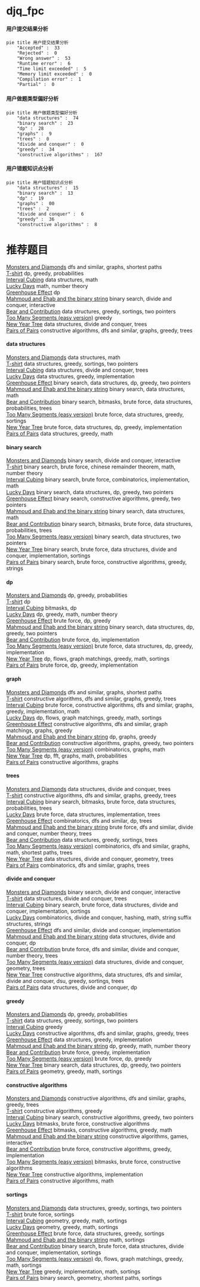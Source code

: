# djq_fpc
<!-- tabs:start -->
#### **用户提交结果分析**

```mermaid
pie title 用户提交结果分析
    "Accepted" :  33
    "Rejected" :  0
    "Wrong answer" :  53
    "Runtime error" :  6
    "Time limit exceeded" :  5
    "Memory limit exceeded" :  0
    "Compilation error" :  1
    "Partial" :  0
```
#### **用户做题类型偏好分析**

```mermaid
pie title 用户做题类型偏好分析
    "data structures" :  74
    "binary search" :  23
    "dp" :  28
    "graphs" :  9
    "trees" :  0
    "divide and conquer" :  0
    "greedy" :  34
    "constructive algorithms" :  167
```
#### **用户错题知识点分析**

```mermaid
pie title 用户错题知识点分析
    "data structures" :  15
    "binary search" :  13
    "dp" :  19
    "graphs" :  00
    "trees" :  2
    "divide and conquer" :  6
    "greedy" :  36
    "constructive algorithms" :  8
```
<!-- tabs:end -->
# 推荐题目
[Monsters and Diamonds](http://codeforces.com/problemset/problem/325/C)		dfs and similar,
                        graphs,
                        shortest paths		  
[T-shirt](http://codeforces.com/problemset/problem/183/D)		dp,
                        greedy,
                        probabilities		  
[Interval Cubing](http://codeforces.com/problemset/problem/311/D)		data structures,
                        math		  
[Lucky Days](http://codeforces.com/problemset/problem/1055/C)		math,
                        number theory		  
[Greenhouse Effect](http://codeforces.com/problemset/problem/269/B)		dp		  
[Mahmoud and Ehab and the binary string](http://codeforces.com/problemset/problem/862/D)		binary search,
                        divide and conquer,
                        interactive		  
[Bear and Contribution](http://codeforces.com/problemset/problem/639/D)		data structures,
                        greedy,
                        sortings,
                        two pointers		  
[Too Many Segments (easy version)](http://codeforces.com/problemset/problem/1249/D1)		greedy		  
[New Year Tree](http://codeforces.com/problemset/problem/379/F)		data structures,
                        divide and conquer,
                        trees		  
[Pairs of Pairs](http://codeforces.com/problemset/problem/1391/E)		constructive algorithms,
                        dfs and similar,
                        graphs,
                        greedy,
                        trees		  
<!-- tabs:start -->
#### **data structures**
[Monsters and Diamonds](http://codeforces.com/problemset/problem/311/D)		data structures,
                        math		  
[T-shirt](http://codeforces.com/problemset/problem/639/D)		data structures,
                        greedy,
                        sortings,
                        two pointers		  
[Interval Cubing](http://codeforces.com/problemset/problem/379/F)		data structures,
                        divide and conquer,
                        trees		  
[Lucky Days](http://codeforces.com/problemset/problem/1239/C)		data structures,
                        greedy,
                        implementation		  
[Greenhouse Effect](http://codeforces.com/problemset/problem/1492/C)		binary search,
                        data structures,
                        dp,
                        greedy,
                        two pointers		  
[Mahmoud and Ehab and the binary string](http://codeforces.com/problemset/problem/1490/G)		binary search,
                        data structures,
                        math		  
[Bear and Contribution](http://codeforces.com/problemset/problem/1479/D)		binary search,
                        bitmasks,
                        brute force,
                        data structures,
                        probabilities,
                        trees		  
[Too Many Segments (easy version)](http://codeforces.com/problemset/problem/1497/A)		brute force,
                        data structures,
                        greedy,
                        sortings		  
[New Year Tree](http://codeforces.com/problemset/problem/1491/C)		brute force,
                        data structures,
                        dp,
                        greedy,
                        implementation		  
[Pairs of Pairs](http://codeforces.com/problemset/problem/1492/B)		data structures,
                        greedy,
                        math		  
#### **binary search**
[Monsters and Diamonds](http://codeforces.com/problemset/problem/862/D)		binary search,
                        divide and conquer,
                        interactive		  
[T-shirt](http://codeforces.com/problemset/problem/1500/B)		binary search,
                        brute force,
                        chinese remainder theorem,
                        math,
                        number theory		  
[Interval Cubing](http://codeforces.com/problemset/problem/1328/B)		binary search,
                        brute force,
                        combinatorics,
                        implementation,
                        math		  
[Lucky Days](http://codeforces.com/problemset/problem/1492/C)		binary search,
                        data structures,
                        dp,
                        greedy,
                        two pointers		  
[Greenhouse Effect](http://codeforces.com/problemset/problem/1463/D)		binary search,
                        constructive algorithms,
                        greedy,
                        two pointers		  
[Mahmoud and Ehab and the binary string](http://codeforces.com/problemset/problem/1490/G)		binary search,
                        data structures,
                        math		  
[Bear and Contribution](http://codeforces.com/problemset/problem/1479/D)		binary search,
                        bitmasks,
                        brute force,
                        data structures,
                        probabilities,
                        trees		  
[Too Many Segments (easy version)](http://codeforces.com/problemset/problem/1436/E)		binary search,
                        data structures,
                        two pointers		  
[New Year Tree](http://codeforces.com/problemset/problem/1461/D)		binary search,
                        brute force,
                        data structures,
                        divide and conquer,
                        implementation,
                        sortings		  
[Pairs of Pairs](http://codeforces.com/problemset/problem/1493/C)		binary search,
                        brute force,
                        constructive algorithms,
                        greedy,
                        strings		  
#### **dp**
[Monsters and Diamonds](http://codeforces.com/problemset/problem/183/D)		dp,
                        greedy,
                        probabilities		  
[T-shirt](http://codeforces.com/problemset/problem/269/B)		dp		  
[Interval Cubing](https://codeforces.com/contest/544/problem/E)		bitmasks,
                        dp		  
[Lucky Days](http://codeforces.com/problemset/problem/792/C)		dp,
                        greedy,
                        math,
                        number theory		  
[Greenhouse Effect](http://codeforces.com/problemset/problem/1389/B)		brute force,
                        dp,
                        greedy		  
[Mahmoud and Ehab and the binary string](http://codeforces.com/problemset/problem/1492/C)		binary search,
                        data structures,
                        dp,
                        greedy,
                        two pointers		  
[Bear and Contribution](https://codeforces.com/contest/1457/problem/C)		brute force,
                        dp,
                        implementation		  
[Too Many Segments (easy version)](http://codeforces.com/problemset/problem/1491/C)		brute force,
                        data structures,
                        dp,
                        greedy,
                        implementation		  
[New Year Tree](http://codeforces.com/problemset/problem/1437/C)		dp,
                        flows,
                        graph matchings,
                        greedy,
                        math,
                        sortings		  
[Pairs of Pairs](http://codeforces.com/problemset/problem/1499/B)		brute force,
                        dp,
                        greedy,
                        implementation		  
#### **graph**
[Monsters and Diamonds](http://codeforces.com/problemset/problem/325/C)		dfs and similar,
                        graphs,
                        shortest paths		  
[T-shirt](http://codeforces.com/problemset/problem/1391/E)		constructive algorithms,
                        dfs and similar,
                        graphs,
                        greedy,
                        trees		  
[Interval Cubing](http://codeforces.com/problemset/problem/1487/C)		brute force,
                        constructive algorithms,
                        dfs and similar,
                        graphs,
                        greedy,
                        implementation,
                        math		  
[Lucky Days](http://codeforces.com/problemset/problem/1437/C)		dp,
                        flows,
                        graph matchings,
                        greedy,
                        math,
                        sortings		  
[Greenhouse Effect](http://codeforces.com/problemset/problem/1470/D)		constructive algorithms,
                        dfs and similar,
                        graph matchings,
                        graphs,
                        greedy		  
[Mahmoud and Ehab and the binary string](http://codeforces.com/problemset/problem/1476/C)		dp,
                        graphs,
                        greedy		  
[Bear and Contribution](http://codeforces.com/problemset/problem/1304/D)		constructive algorithms,
                        graphs,
                        greedy,
                        two pointers		  
[Too Many Segments (easy version)](http://codeforces.com/problemset/problem/1475/C)		combinatorics,
                        graphs,
                        math		  
[New Year Tree](http://codeforces.com/problemset/problem/553/E)		dp,
                        fft,
                        graphs,
                        math,
                        probabilities		  
[Pairs of Pairs](http://codeforces.com/problemset/problem/1495/C)		constructive algorithms,
                        graphs		  
#### **trees**
[Monsters and Diamonds](http://codeforces.com/problemset/problem/379/F)		data structures,
                        divide and conquer,
                        trees		  
[T-shirt](http://codeforces.com/problemset/problem/1391/E)		constructive algorithms,
                        dfs and similar,
                        graphs,
                        greedy,
                        trees		  
[Interval Cubing](http://codeforces.com/problemset/problem/1479/D)		binary search,
                        bitmasks,
                        brute force,
                        data structures,
                        probabilities,
                        trees		  
[Lucky Days](http://codeforces.com/problemset/problem/1511/C)		brute force,
                        data structures,
                        implementation,
                        trees		  
[Greenhouse Effect](http://codeforces.com/problemset/problem/1499/F)		combinatorics,
                        dfs and similar,
                        dp,
                        trees		  
[Mahmoud and Ehab and the binary string](http://codeforces.com/problemset/problem/1491/E)		brute force,
                        dfs and similar,
                        divide and conquer,
                        number theory,
                        trees		  
[Bear and Contribution](http://codeforces.com/problemset/problem/1466/D)		data structures,
                        greedy,
                        sortings,
                        trees		  
[Too Many Segments (easy version)](http://codeforces.com/problemset/problem/1495/D)		combinatorics,
                        dfs and similar,
                        graphs,
                        math,
                        shortest paths,
                        trees		  
[New Year Tree](http://codeforces.com/problemset/problem/1303/G)		data structures,
                        divide and conquer,
                        geometry,
                        trees		  
[Pairs of Pairs](http://codeforces.com/problemset/problem/1454/E)		combinatorics,
                        dfs and similar,
                        graphs,
                        trees		  
#### **divide and conquer**
[Monsters and Diamonds](http://codeforces.com/problemset/problem/862/D)		binary search,
                        divide and conquer,
                        interactive		  
[T-shirt](http://codeforces.com/problemset/problem/379/F)		data structures,
                        divide and conquer,
                        trees		  
[Interval Cubing](http://codeforces.com/problemset/problem/1461/D)		binary search,
                        brute force,
                        data structures,
                        divide and conquer,
                        implementation,
                        sortings		  
[Lucky Days](http://codeforces.com/problemset/problem/1466/G)		combinatorics,
                        divide and conquer,
                        hashing,
                        math,
                        string suffix structures,
                        strings		  
[Greenhouse Effect](http://codeforces.com/problemset/problem/1490/D)		dfs and similar,
                        divide and conquer,
                        implementation		  
[Mahmoud and Ehab and the binary string](https://codeforces.com/contest/1483/problem/C)		data structures,
                        divide and conquer,
                        dp		  
[Bear and Contribution](http://codeforces.com/problemset/problem/1491/E)		brute force,
                        dfs and similar,
                        divide and conquer,
                        number theory,
                        trees		  
[Too Many Segments (easy version)](http://codeforces.com/problemset/problem/1303/G)		data structures,
                        divide and conquer,
                        geometry,
                        trees		  
[New Year Tree](http://codeforces.com/problemset/problem/1494/D)		constructive algorithms,
                        data structures,
                        dfs and similar,
                        divide and conquer,
                        dsu,
                        greedy,
                        sortings,
                        trees		  
[Pairs of Pairs](http://codeforces.com/problemset/problem/1482/E)		data structures,
                        divide and conquer,
                        dp		  
#### **greedy**
[Monsters and Diamonds](http://codeforces.com/problemset/problem/183/D)		dp,
                        greedy,
                        probabilities		  
[T-shirt](http://codeforces.com/problemset/problem/639/D)		data structures,
                        greedy,
                        sortings,
                        two pointers		  
[Interval Cubing](http://codeforces.com/problemset/problem/1249/D1)		greedy		  
[Lucky Days](http://codeforces.com/problemset/problem/1391/E)		constructive algorithms,
                        dfs and similar,
                        graphs,
                        greedy,
                        trees		  
[Greenhouse Effect](http://codeforces.com/problemset/problem/1239/C)		data structures,
                        greedy,
                        implementation		  
[Mahmoud and Ehab and the binary string](http://codeforces.com/problemset/problem/792/C)		dp,
                        greedy,
                        math,
                        number theory		  
[Bear and Contribution](http://codeforces.com/problemset/problem/1176/A)		brute force,
                        greedy,
                        implementation		  
[Too Many Segments (easy version)](http://codeforces.com/problemset/problem/1389/B)		brute force,
                        dp,
                        greedy		  
[New Year Tree](http://codeforces.com/problemset/problem/1492/C)		binary search,
                        data structures,
                        dp,
                        greedy,
                        two pointers		  
[Pairs of Pairs](https://codeforces.com/contest/1496/problem/C)		geometry,
                        greedy,
                        math,
                        sortings		  
#### **constructive algorithms**
[Monsters and Diamonds](http://codeforces.com/problemset/problem/1391/E)		constructive algorithms,
                        dfs and similar,
                        graphs,
                        greedy,
                        trees		  
[T-shirt](http://codeforces.com/problemset/problem/1493/A)		constructive algorithms,
                        greedy		  
[Interval Cubing](http://codeforces.com/problemset/problem/1463/D)		binary search,
                        constructive algorithms,
                        greedy,
                        two pointers		  
[Lucky Days](https://codeforces.com/contest/1456/problem/B)		bitmasks,
                        brute force,
                        constructive algorithms		  
[Greenhouse Effect](http://codeforces.com/problemset/problem/1492/D)		bitmasks,
                        constructive algorithms,
                        greedy,
                        math		  
[Mahmoud and Ehab and the binary string](https://codeforces.com/contest/1504/problem/D)		constructive algorithms,
                        games,
                        interactive		  
[Bear and Contribution](https://codeforces.com/contest/1483/problem/A)		brute force,
                        constructive algorithms,
                        greedy,
                        implementation		  
[Too Many Segments (easy version)](https://codeforces.com/contest/1457/problem/D)		bitmasks,
                        brute force,
                        constructive algorithms		  
[New Year Tree](http://codeforces.com/problemset/problem/1513/A)		constructive algorithms,
                        implementation		  
[Pairs of Pairs](http://codeforces.com/problemset/problem/1473/C)		constructive algorithms,
                        math		  
#### **sortings**
[Monsters and Diamonds](http://codeforces.com/problemset/problem/639/D)		data structures,
                        greedy,
                        sortings,
                        two pointers		  
[T-shirt](http://codeforces.com/problemset/problem/425/A)		brute force,
                        sortings		  
[Interval Cubing](https://codeforces.com/contest/1496/problem/C)		geometry,
                        greedy,
                        math,
                        sortings		  
[Lucky Days](http://codeforces.com/problemset/problem/1495/A)		geometry,
                        greedy,
                        math,
                        sortings		  
[Greenhouse Effect](http://codeforces.com/problemset/problem/1497/A)		brute force,
                        data structures,
                        greedy,
                        sortings		  
[Mahmoud and Ehab and the binary string](http://codeforces.com/problemset/problem/1427/A)		math,
                        sortings		  
[Bear and Contribution](http://codeforces.com/problemset/problem/1461/D)		binary search,
                        brute force,
                        data structures,
                        divide and conquer,
                        implementation,
                        sortings		  
[Too Many Segments (easy version)](http://codeforces.com/problemset/problem/1437/C)		dp,
                        flows,
                        graph matchings,
                        greedy,
                        math,
                        sortings		  
[New Year Tree](http://codeforces.com/problemset/problem/1473/A)		greedy,
                        implementation,
                        math,
                        sortings		  
[Pairs of Pairs](http://codeforces.com/problemset/problem/1486/B)		binary search,
                        geometry,
                        shortest paths,
                        sortings		  
<!-- tabs:end -->
